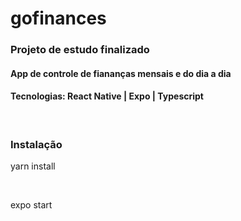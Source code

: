 # gofinances
<h3>Projeto de estudo finalizado</h3>
<h4>App de controle de fiananças mensais e do dia a dia</h4>
<h4>Tecnologias: React Native  |  Expo  |  Typescript</h4>
<br/>
<h3>Instalação</h3>
<p>yarn install</p>
<br/>
<p>expo start</p>


